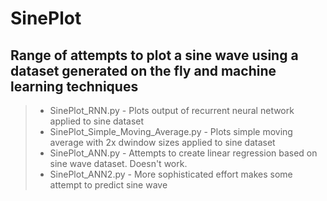 # SinePlot 
## Range of attempts to plot a sine wave using a dataset generated on the fly and machine learning techniques

> - SinePlot_RNN.py - Plots output of recurrent neural network applied to sine dataset 
> - SinePlot_Simple_Moving_Average.py - Plots simple moving average with 2x dwindow sizes applied to sine dataset
> - SinePlot_ANN.py - Attempts to create linear regression based on sine wave dataset. Doesn't work.
> - SinePlot_ANN2.py - More sophisticated effort makes some attempt to predict sine wave 

